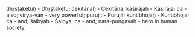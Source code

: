 dhṛṣṭaketuḥ - Dhṛṣṭaketu; cekitānaḥ - Cekitāna; kāśirājaḥ - Kāśirāja; ca - also; vīrya-vān - very powerful; purujit - Purujit; kuntibhojaḥ - Kuntibhoja; ca - and; śaibyaḥ - Śaibya; ca - and; nara-puṅgavaḥ - hero in human society.